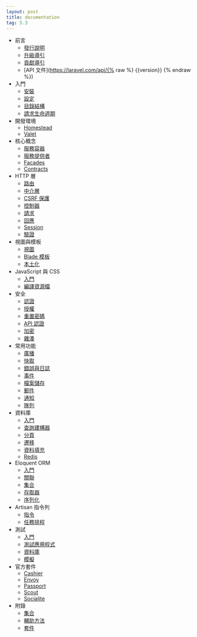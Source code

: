 ```yaml
---
layout: post
title: documentation
tag: 5.3
---
```

- 前言
    - [發行說明](/laravel_tw/docs/5.3/releases)
    - [升級導引](/laravel_tw/docs/5.3/upgrade)
    - [貢獻導引](/laravel_tw/docs/5.3/contributions)
    - [API 文件](https://laravel.com/api/{% raw %} {{version}} {% endraw %})
- 入門
    - [安裝](/laravel_tw/docs/5.3/installation)
    - [設定](/laravel_tw/docs/5.3/configuration)
    - [目錄結構](/laravel_tw/docs/5.3/structure)
    - [請求生命週期](/laravel_tw/docs/5.3/lifecycle)
- 開發環境
    - [Homestead](/laravel_tw/docs/5.3/homestead)
    - [Valet](/laravel_tw/docs/5.3/valet)
- 核心概念
    - [服務容器](/laravel_tw/docs/5.3/container)
    - [服務提供者](/laravel_tw/docs/5.3/providers)
    - [Facades](/laravel_tw/docs/5.3/facades)
    - [Contracts](/laravel_tw/docs/5.3/contracts)
- HTTP 層
    - [路由](/laravel_tw/docs/5.3/routing)
    - [中介層](/laravel_tw/docs/5.3/middleware)
    - [CSRF 保護](/laravel_tw/docs/5.3/csrf)
    - [控制器](/laravel_tw/docs/5.3/controllers)
    - [請求](/laravel_tw/docs/5.3/requests)
    - [回應](/laravel_tw/docs/5.3/responses)
    - [Session](/laravel_tw/docs/5.3/session)
    - [驗證](/laravel_tw/docs/5.3/validation)
- 視圖與模板
    - [視圖](/laravel_tw/docs/5.3/views)
    - [Blade 模板](/laravel_tw/docs/5.3/blade)
    - [本土化](/laravel_tw/docs/5.3/localization)
- JavaScript 與 CSS
    - [入門](/laravel_tw/docs/5.3/frontend)
    - [編譯資源檔](/laravel_tw/docs/5.3/elixir)
- 安全
    - [認證](/laravel_tw/docs/5.3/authentication)
    - [授權](/laravel_tw/docs/5.3/authorization)
    - [重置密碼](/laravel_tw/docs/5.3/passwords)
    - [API 認證](/laravel_tw/docs/5.3/passport)
    - [加密](/laravel_tw/docs/5.3/encryption)
    - [雜湊](/laravel_tw/docs/5.3/hashing)
- 常用功能
    - [廣播](/laravel_tw/docs/5.3/broadcasting)
    - [快取](/laravel_tw/docs/5.3/cache)
    - [錯誤與日誌](/laravel_tw/docs/5.3/errors)
    - [事件](/laravel_tw/docs/5.3/events)
    - [檔案儲存](/laravel_tw/docs/5.3/filesystem)
    - [郵件](/laravel_tw/docs/5.3/mail)
    - [通知](/laravel_tw/docs/5.3/notifications)
    - [隊列](/laravel_tw/docs/5.3/queues)
- 資料庫
    - [入門](/laravel_tw/docs/5.3/database)
    - [查詢建構器](/laravel_tw/docs/5.3/queries)
    - [分頁](/laravel_tw/docs/5.3/pagination)
    - [遷移](/laravel_tw/docs/5.3/migrations)
    - [資料填充](/laravel_tw/docs/5.3/seeding)
    - [Redis](/laravel_tw/docs/5.3/redis)
- Eloquent ORM
    - [入門](/laravel_tw/docs/5.3/eloquent)
    - [關聯](/laravel_tw/docs/5.3/eloquent-relationships)
    - [集合](/laravel_tw/docs/5.3/eloquent-collections)
    - [存取器](/laravel_tw/docs/5.3/eloquent-mutators)
    - [序列化](/laravel_tw/docs/5.3/eloquent-serialization)
- Artisan 指令列
    - [指令](/laravel_tw/docs/5.3/artisan)
    - [任務排程](/laravel_tw/docs/5.3/scheduling)
- 測試
    - [入門](/laravel_tw/docs/5.3/testing)
    - [測試應用程式](/laravel_tw/docs/5.3/application-testing)
    - [資料庫](/laravel_tw/docs/5.3/database-testing)
    - [模擬](/laravel_tw/docs/5.3/mocking)
- 官方套件
    - [Cashier](/laravel_tw/docs/5.3/billing)
    - [Envoy](/laravel_tw/docs/5.3/envoy)
    - [Passport](/laravel_tw/docs/5.3/passport)
    - [Scout](/laravel_tw/docs/5.3/scout)
    - [Socialite](https://github.com/laravel/socialite)
- 附錄
    - [集合](/laravel_tw/docs/5.3/collections)
    - [輔助方法](/laravel_tw/docs/5.3/helpers)
    - [套件](/laravel_tw/docs/5.3/packages)
